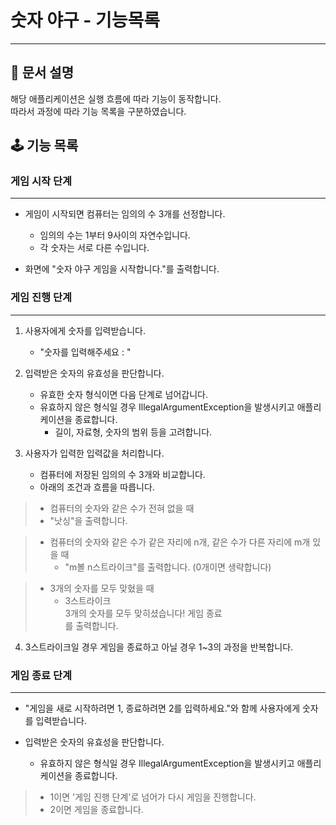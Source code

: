 # 숫자 야구 - 기능목록
___
## 📄 문서 설명
해당 애플리케이션은 실행 흐름에 따라 기능이 동작합니다. <br>
따라서 과정에 따라 기능 목록을 구분하였습니다.

## 🕹️️ 기능 목록
### 게임 시작 단계
___
- 게임이 시작되면 컴퓨터는 임의의 수 3개를 선정합니다.
    - 임의의 수는 1부터 9사이의 자연수입니다.
    - 각 숫자는 서로 다른 수입니다.


- 화면에 "숫자 야구 게임을 시작합니다."를 출력합니다.

### 게임 진행 단계
___
1) 사용자에게 숫자를 입력받습니다.
   - "숫자를 입력해주세요 : "


2) 입력받은 숫자의 유효성을 판단합니다.
   - 유효한 숫자 형식이면 다음 단계로 넘어갑니다.
   - 유효하지 않은 형식일 경우 IllegalArgumentException을 발생시키고 애플리케이션을 종료합니다.
     - 길이, 자료형, 숫자의 범위 등을 고려합니다.


3) 사용자가 입력한 입력값을 처리합니다. 
   - 컴퓨터에 저장된 임의의 수 3개와 비교합니다.
   - 아래의 조건과 흐름을 따릅니다.

>- 컴퓨터의 숫자와 같은 수가 전혀 없을 때
>  - "낫싱"을 출력합니다.

>- 컴퓨터의 숫자와 같은 수가 같은 자리에 n개, 같은 수가 다른 자리에 m개 있을 때
>    - "m볼 n스트라이크"를 출력합니다. (0개이면 생략합니다)

>- 3개의 숫자를 모두 맞혔을 때
>    - 3스트라이크 <br>
>      3개의 숫자를 모두 맞히셨습니다! 게임 종료 <br>
>      를 출력합니다.

4) 3스트라이크일 경우 게임을 종료하고 아닐 경우 1~3의 과정을 반복합니다.

### 게임 종료 단계
___

- "게임을 새로 시작하려면 1, 종료하려면 2를 입력하세요."와 함께 사용자에게 숫자를 입력받습니다.


- 입력받은 숫자의 유효성을 판단합니다.
   - 유효하지 않은 형식일 경우 IllegalArgumentException을 발생시키고 애플리케이션을 종료합니다.
>- 1이면 '게임 진행 단계'로 넘어가 다시 게임을 진행합니다.
>- 2이면 게임을 종료합니다.